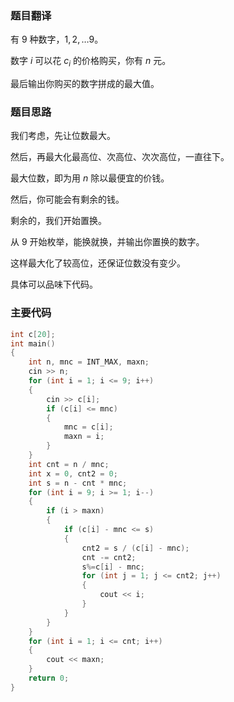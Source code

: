 ### 题目翻译

有 $9$ 种数字，$1,2,\dots9$。

数字 $i$ 可以花 $c_i$ 的价格购买，你有 $n$ 元。

最后输出你购买的数字拼成的最大值。

### 题目思路

我们考虑，先让位数最大。

然后，再最大化最高位、次高位、次次高位，一直往下。

最大位数，即为用 $n$ 除以最便宜的价钱。

然后，你可能会有剩余的钱。

剩余的，我们开始置换。

从 $9$ 开始枚举，能换就换，并输出你置换的数字。

这样最大化了较高位，还保证位数没有变少。

具体可以品味下代码。

### 主要代码

```cpp
int c[20];
int main()
{
    int n, mnc = INT_MAX, maxn;
    cin >> n;
    for (int i = 1; i <= 9; i++)
    {
        cin >> c[i];
        if (c[i] <= mnc)
        {
            mnc = c[i];
            maxn = i;
        }
    }
    int cnt = n / mnc;
    int x = 0, cnt2 = 0;
    int s = n - cnt * mnc;
    for (int i = 9; i >= 1; i--)
    {
        if (i > maxn)
        {
            if (c[i] - mnc <= s)
            {
                cnt2 = s / (c[i] - mnc);
                cnt -= cnt2;
                s%=c[i] - mnc;
                for (int j = 1; j <= cnt2; j++)
                {
                    cout << i;
                }
            }
        }
    }
    for (int i = 1; i <= cnt; i++)
    {
        cout << maxn;
    }
    return 0;
}
```

